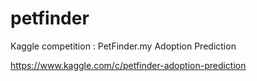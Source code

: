 # petfinder
Kaggle competition : PetFinder.my Adoption Prediction

https://www.kaggle.com/c/petfinder-adoption-prediction
